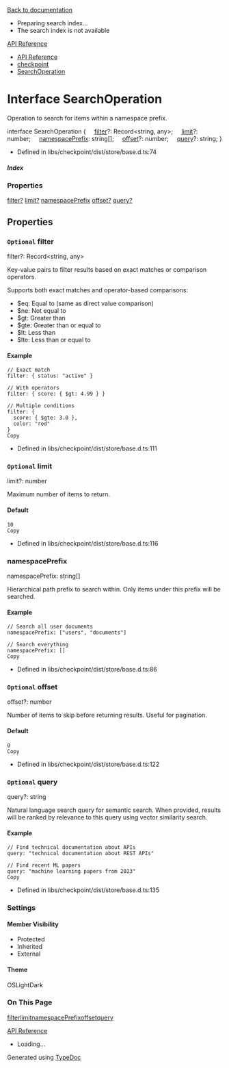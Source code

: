 [Back to documentation](/langgraphjs/)

* Preparing search index...
* The search index is not available

[API Reference](/)

* [API Reference](../index.html)
* [checkpoint](../modules/checkpoint.html)
* [SearchOperation](checkpoint.SearchOperation.html)

# Interface SearchOperation

Operation to search for items within a namespace prefix.

interface SearchOperation {
    [filter](checkpoint.SearchOperation.html#filter)?: Record<string, any>;
    [limit](checkpoint.SearchOperation.html#limit)?: number;
    [namespacePrefix](checkpoint.SearchOperation.html#namespacePrefix): string[];
    [offset](checkpoint.SearchOperation.html#offset)?: number;
    [query](checkpoint.SearchOperation.html#query)?: string;
}

* Defined in libs/checkpoint/dist/store/base.d.ts:74

##### Index

### Properties

[filter?](checkpoint.SearchOperation.html#filter)
[limit?](checkpoint.SearchOperation.html#limit)
[namespacePrefix](checkpoint.SearchOperation.html#namespacePrefix)
[offset?](checkpoint.SearchOperation.html#offset)
[query?](checkpoint.SearchOperation.html#query)

## Properties

### `Optional` filter

filter?: Record<string, any>

Key-value pairs to filter results based on exact matches or comparison operators.

Supports both exact matches and operator-based comparisons:

* $eq: Equal to (same as direct value comparison)
* $ne: Not equal to
* $gt: Greater than
* $gte: Greater than or equal to
* $lt: Less than
* $lte: Less than or equal to

#### Example

```
// Exact match
filter: { status: "active" }

// With operators
filter: { score: { $gt: 4.99 } }

// Multiple conditions
filter: {
  score: { $gte: 3.0 },
  color: "red"
}
Copy
```

* Defined in libs/checkpoint/dist/store/base.d.ts:111

### `Optional` limit

limit?: number

Maximum number of items to return.

#### Default

```
10
Copy
```

* Defined in libs/checkpoint/dist/store/base.d.ts:116

### namespacePrefix

namespacePrefix: string[]

Hierarchical path prefix to search within.
Only items under this prefix will be searched.

#### Example

```
// Search all user documents
namespacePrefix: ["users", "documents"]

// Search everything
namespacePrefix: []
Copy
```

* Defined in libs/checkpoint/dist/store/base.d.ts:86

### `Optional` offset

offset?: number

Number of items to skip before returning results.
Useful for pagination.

#### Default

```
0
Copy
```

* Defined in libs/checkpoint/dist/store/base.d.ts:122

### `Optional` query

query?: string

Natural language search query for semantic search.
When provided, results will be ranked by relevance to this query
using vector similarity search.

#### Example

```
// Find technical documentation about APIs
query: "technical documentation about REST APIs"

// Find recent ML papers
query: "machine learning papers from 2023"
Copy
```

* Defined in libs/checkpoint/dist/store/base.d.ts:135

### Settings

#### Member Visibility

* Protected
* Inherited
* External

#### Theme

OSLightDark

### On This Page

[filter](#filter)[limit](#limit)[namespacePrefix](#namespacePrefix)[offset](#offset)[query](#query)

[API Reference](../index.html)

* Loading...

Generated using [TypeDoc](https://typedoc.org/)
